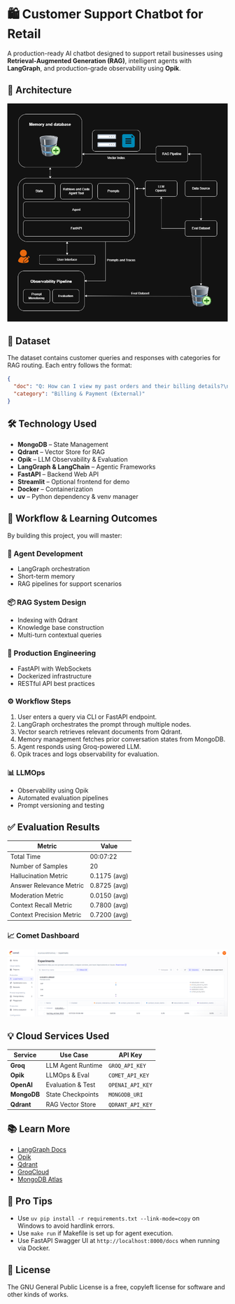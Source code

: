 # 🛍️ Customer Support Chatbot for Retail

A production-ready AI chatbot designed to support retail businesses using **Retrieval-Augmented Generation (RAG)**, intelligent agents with **LangGraph**, and production-grade observability using **Opik**.

## 🧠 Architecture

![Architecture](static\image.png)

## 📂 Dataset

The dataset contains customer queries and responses with categories for RAG routing. Each entry follows the format:

```json
{
  "doc": "Q: How can I view my past orders and their billing details?\nA1: You can view your past orders and their associated billing details by logging into your 'My Account' section on the Company ShopUNow website. Navigate to 'Order History' where each order will show its status, items, and billing summary.",
  "category": "Billing & Payment (External)"
}
```

## 🛠️ Technology Used

- **MongoDB** – State Management
- **Qdrant** – Vector Store for RAG
- **Opik** – LLM Observability & Evaluation
- **LangGraph & LangChain** – Agentic Frameworks
- **FastAPI** – Backend Web API
- **Streamlit** – Optional frontend for demo
- **Docker** – Containerization
- **uv** – Python dependency & venv manager

## 🔄 Workflow & Learning Outcomes

By building this project, you will master:

### 🔧 Agent Development
- LangGraph orchestration
- Short-term memory
- RAG pipelines for support scenarios

### 📦 RAG System Design
- Indexing with Qdrant
- Knowledge base construction
- Multi-turn contextual queries

### 🚀 Production Engineering
- FastAPI with WebSockets
- Dockerized infrastructure
- RESTful API best practices

### ⚙️ Workflow Steps
1. User enters a query via CLI or FastAPI endpoint.
2. LangGraph orchestrates the prompt through multiple nodes.
3. Vector search retrieves relevant documents from Qdrant.
4. Memory management fetches prior conversation states from MongoDB.
5. Agent responds using Groq-powered LLM.
6. Opik traces and logs observability for evaluation.

### 📊 LLMOps
- Observability using Opik
- Automated evaluation pipelines
- Prompt versioning and testing


## ✅ Evaluation Results

| Metric                    | Value        |
|---------------------------|--------------|
| Total Time                | 00:07:22     |
| Number of Samples         | 20           |
| Hallucination Metric      | 0.1175 (avg) |
| Answer Relevance Metric   | 0.8725 (avg) |
| Moderation Metric         | 0.0150 (avg) |
| Context Recall Metric     | 0.7800 (avg) |
| Context Precision Metric  | 0.7200 (avg) |

### 📈 Comet Dashboard

![Evaluation Result](static/Evaluation.png)

## 💡 Cloud Services Used

| Service       | Use Case           | API Key              |
|---------------|--------------------|-----------------------|
| **Groq**      | LLM Agent Runtime  | `GROQ_API_KEY`        |
| **Opik**      | LLMOps & Eval      | `COMET_API_KEY`       |
| **OpenAI**    | Evaluation & Test  | `OPENAI_API_KEY`      |
| **MongoDB**   | State Checkpoints  | `MONGODB_URI`         |
| **Qdrant**    | RAG Vector Store   | `QDRANT_API_KEY`      |

## 📚 Learn More

- [LangGraph Docs](https://docs.langgraph.org/)
- [Opik](https://www.comet.com/opik/)
- [Qdrant](https://qdrant.tech/)
- [GroqCloud](https://console.groq.com/)
- [MongoDB Atlas](https://www.mongodb.com/atlas)

## 📌 Pro Tips

- Use `uv pip install -r requirements.txt --link-mode=copy` on Windows to avoid hardlink errors.
- Use `make run` if Makefile is set up for agent execution.
- Use FastAPI Swagger UI at `http://localhost:8000/docs` when running via Docker.

## 🧾 License

The GNU General Public License is a free, copyleft license for
software and other kinds of works.
